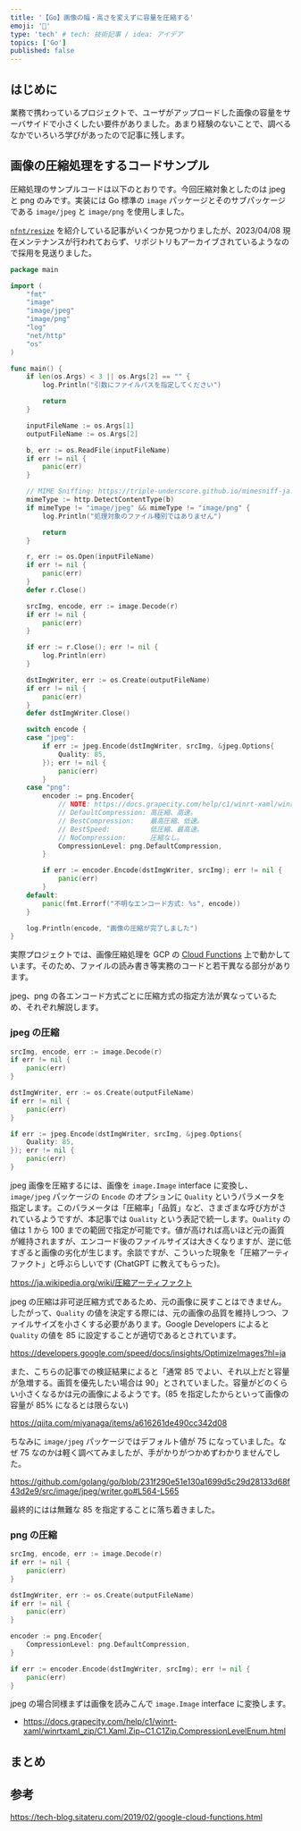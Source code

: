 ```yaml
---
title: '【Go】画像の幅・高さを変えずに容量を圧縮する'
emoji: '🌁'
type: 'tech' # tech: 技術記事 / idea: アイデア
topics: ['Go']
published: false
---
```


## はじめに

業務で携わっているプロジェクトで、ユーザがアップロードした画像の容量をサーバサイドで小さくしたい要件がありました。あまり経験のないことで、調べるなかでいろいろ学びがあったので記事に残します。

## 画像の圧縮処理をするコードサンプル

圧縮処理のサンプルコードは以下のとおりです。今回圧縮対象としたのは jpeg と png のみです。実装には Go 標準の `image` パッケージとそのサブパッケージである `image/jpeg` と `image/png` を使用しました。

[`nfnt/resize`](https://github.com/nfnt/resize) を紹介している記事がいくつか見つかりましたが、2023/04/08 現在メンテナンスが行われておらず、リポジトリもアーカイブされているようなので採用を見送りました。

```go
package main

import (
	"fmt"
	"image"
	"image/jpeg"
	"image/png"
	"log"
	"net/http"
	"os"
)

func main() {
	if len(os.Args) < 3 || os.Args[2] == "" {
		log.Println("引数にファイルパスを指定してください")

		return
	}

	inputFileName := os.Args[1]
	outputFileName := os.Args[2]

	b, err := os.ReadFile(inputFileName)
	if err != nil {
		panic(err)
	}

	// MIME Sniffing: https://triple-underscore.github.io/mimesniff-ja.html
	mimeType := http.DetectContentType(b)
	if mimeType != "image/jpeg" && mimeType != "image/png" {
		log.Println("処理対象のファイル種別ではありません")

		return
	}

	r, err := os.Open(inputFileName)
	if err != nil {
		panic(err)
	}
	defer r.Close()

	srcImg, encode, err := image.Decode(r)
	if err != nil {
		panic(err)
	}

	if err := r.Close(); err != nil {
		log.Println(err)
	}

	dstImgWriter, err := os.Create(outputFileName)
	if err != nil {
		panic(err)
	}
	defer dstImgWriter.Close()

	switch encode {
	case "jpeg":
		if err := jpeg.Encode(dstImgWriter, srcImg, &jpeg.Options{
			Quality: 85,
		}); err != nil {
			panic(err)
		}
	case "png":
		encoder := png.Encoder{
			// NOTE: https://docs.grapecity.com/help/c1/winrt-xaml/winrtxaml_zip/C1.Xaml.Zip~C1.C1Zip.CompressionLevelEnum.html
			// DefaultCompression: 高圧縮、高速。
			// BestCompression:    最高圧縮、低速。
			// BestSpeed:          低圧縮、最高速。
			// NoCompression:      圧縮なし。
			CompressionLevel: png.DefaultCompression,
		}

		if err := encoder.Encode(dstImgWriter, srcImg); err != nil {
			panic(err)
		}
	default:
		panic(fmt.Errorf("不明なエンコード方式: %s", encode))
	}

	log.Println(encode, "画像の圧縮が完了しました")
}
```

実際プロジェクトでは、画像圧縮処理を GCP の [Cloud Functions](https://cloud.google.com/functions?hl=ja) 上で動かしています。そのため、ファイルの読み書き等実務のコードと若干異なる部分があります。

jpeg、png の各エンコード方式ごとに圧縮方式の指定方法が異なっているため、それぞれ解説します。

### jpeg の圧縮

```go
srcImg, encode, err := image.Decode(r)
if err != nil {
	panic(err)
}

dstImgWriter, err := os.Create(outputFileName)
if err != nil {
	panic(err)
}

if err := jpeg.Encode(dstImgWriter, srcImg, &jpeg.Options{
	Quality: 85,
}); err != nil {
	panic(err)
}
```

jpeg 画像を圧縮するには、画像を `image.Image` interface に変換し、`image/jpeg` パッケージの `Encode` のオプションに `Quality` というパラメータを指定します。このパラメータは「圧縮率」「品質」など、さまざまな呼び方がされているようですが、本記事では `Quality` という表記で統一します。`Quality` の値は 1 から 100 までの範囲で指定が可能です。値が高ければ高いほど元の画質が維持されますが、エンコード後のファイルサイズは大きくなりますが、逆に低すぎると画像の劣化が生じます。余談ですが、こういった現象を「圧縮アーティファクト」と呼ぶらしいです (ChatGPT に教えてもらった)。

https://ja.wikipedia.org/wiki/圧縮アーティファクト

jpeg の圧縮は非可逆圧縮方式であるため、元の画像に戻すことはできません。したがって、`Quality` の値を決定する際には、元の画像の品質を維持しつつ、ファイルサイズを小さくする必要があります。Google Developers によると `Quality` の値を 85 に設定することが適切であるとされています。

https://developers.google.com/speed/docs/insights/OptimizeImages?hl=ja

また、こちらの記事での検証結果によると「通常 85 でよい、それ以上だと容量が急増する。画質を優先したい場合は 90」とされていました。容量がどのくらい小さくなるかは元の画像によるようです。(85 を指定したからといって画像の容量が 85% になるとは限らない)

https://qiita.com/miyanaga/items/a616261de490cc342d08

ちなみに `image/jpeg` パッケージではデフォルト値が 75 になっていました。なぜ 75 なのかは軽く調べてみましたが、手がかりがつかめずわかりませんでした。

https://github.com/golang/go/blob/231f290e51e130a1699d5c29d28133d68f43d2e9/src/image/jpeg/writer.go#L564-L565

最終的にはは無難な 85 を指定することに落ち着きました。

### png の圧縮

```go
srcImg, encode, err := image.Decode(r)
if err != nil {
	panic(err)
}

dstImgWriter, err := os.Create(outputFileName)
if err != nil {
	panic(err)
}

encoder := png.Encoder{
	CompressionLevel: png.DefaultCompression,
}

if err := encoder.Encode(dstImgWriter, srcImg); err != nil {
	panic(err)
}
```

jpeg の場合同様まずは画像を読みこんで `image.Image` interface に変換します。

- https://docs.grapecity.com/help/c1/winrt-xaml/winrtxaml_zip/C1.Xaml.Zip~C1.C1Zip.CompressionLevelEnum.html

## まとめ

## 参考

https://tech-blog.sitateru.com/2019/02/google-cloud-functions.html
